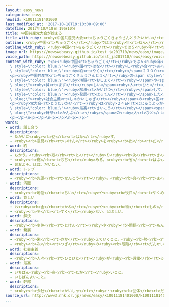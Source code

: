 ```yaml
---
layout: easy_news
categories: easy
newsid: k10011181401000
last_modified_at: '2017-10-18T19:10:00+09:00'
datetime: 2017年10月18日 19時10分
title: 中国共産党大会が始まる
title_with_ruby: <ruby>中国共産党大会<rt>ちゅうごくきょうさんとうたいかい</rt></ruby>が<ruby>始<rt>はじ</rt></ruby>まる
outline: <ruby>中国<rt>ちゅうごく</rt></ruby>では５<ruby>年<rt>ねん</rt></ruby>に１<ruby>度<rt>ど</rt></ruby>、<ruby>政治<rt>せいじ</rt></ruby>のしかたなどを<ruby>話<rt>はな</rt></ruby>し<ruby>合<rt>あ</rt></ruby>う<ruby>中国共産党大会<rt>ちゅうごくきょうさんとうたいかい</rt></ruby>を<ruby>開<rt>ひら</rt></ruby>いています。
outline_with_ruby: <ruby>中国<rt>ちゅうごく</rt></ruby>では５<ruby>年<rt>ねん</rt></ruby>に１<ruby>度<rt>ど</rt></ruby>、<ruby>政治<rt>せいじ</rt></ruby>のしかたなどを<ruby>話<rt>はな</rt></ruby>し<ruby>合<rt>あ</rt></ruby>う<ruby>中国共産党大会<rt>ちゅうごくきょうさんとうたいかい</rt></ruby>を<ruby>開<rt>ひら</rt></ruby>いています。
image_url: https://newswebeasy.github.io/test_ja201710/news/easy/image/2017/10/18/k10011181401000.jpg
voice_path: https://newswebeasy.github.io/test_ja201710/news/easy/voice/2017/10/18/k10011181401000.mp3
content_with_ruby: "<p><ruby>中国<rt>ちゅうごく</rt></ruby>では５<ruby>年<rt>ねん</rt></ruby>に１<ruby>度<rt>ど</rt></ruby>、<ruby>政治<rt>せいじ</rt></ruby>のしかたなどを<span\
  \ style=\"color: blue;\"><ruby>話<rt>はな</rt></ruby>し<ruby>合<rt>あ</rt></ruby>う</span><ruby>中国共産党大会<rt>ちゅうごくきょうさんとうたいかい</rt></ruby>を<ruby>開<rt>ひら</rt></ruby>いています。<ruby>北京<rt>ぺきん</rt></ruby>で１８<ruby>日<rt>にち</rt></ruby>、<span\
  \ style=\"color: blue;\"><ruby>約<rt>やく</rt></ruby></span>２３００<ruby>人<rt>にん</rt></ruby>が<ruby>出席<rt>しゅっせき</rt></ruby>して、この<ruby>党大会<rt>とうたいかい</rt></ruby>が<ruby>始<rt>はじ</rt></ruby>まりました。</p>\n\
  <p><ruby>中国共産党<rt>ちゅうごくきょうさんとう</rt></ruby>の<span style=\"color: blue;\">トップ</span>の<ruby>習<rt>しゅう</rt></ruby><ruby>近平<rt>きんぺい</rt></ruby><ruby>総書記<rt>そうしょき</rt></ruby>は、<ruby>今<rt>いま</rt></ruby>までの５<ruby>年<rt>ねん</rt></ruby>について、「<span\
  \ style=\"color: blue;\"><ruby>汚職<rt>おしょく</rt></ruby></span>や<span style=\"color:\
  \ blue;\"><ruby>貧<rt>まず</rt></ruby>しい</span><ruby>人<rt>ひと</rt></ruby>たちの<ruby>問題<rt>もんだい</rt></ruby>など、たくさんの<ruby>難<rt>むずか</rt></ruby>しい<ruby>問題<rt>もんだい</rt></ruby>を<span\
  \ style=\"color: blue;\"><ruby>解決<rt>かいけつ</rt></ruby></span>して、<ruby>政治<rt>せいじ</rt></ruby>や<ruby>社会<rt>しゃかい</rt></ruby>を<ruby>変<rt>か</rt></ruby>えてきました」と<ruby>話<rt>はな</rt></ruby>しました。そして、これから３０<ruby>年<rt>ねん</rt></ruby><ruby>頑張<rt>がんば</rt></ruby>って、<ruby>国<rt>くに</rt></ruby>ができてから１００<ruby>年<rt>ねん</rt></ruby>になるまでにもっと<span\
  \ style=\"color: blue;\"><ruby>発展<rt>はってん</rt></ruby></span>した<span style=\"color:\
  \ blue;\"><ruby>社会主義<rt>しゃかいしゅぎ</rt></ruby></span>の<ruby>国<rt>くに</rt></ruby>にすると<ruby>強<rt>つよ</rt></ruby>く<ruby>言<rt>い</rt></ruby>いました。</p>\n\
  <p><ruby>党大会<rt>とうたいかい</rt></ruby>は<ruby>２４日<rt>にじゅうよっか</rt></ruby>までで、２５<ruby>日<rt>にち</rt></ruby>に<ruby>中国共産党<rt>ちゅうごくきょうさんとう</rt></ruby>の<span\
  \ style=\"color: blue;\"><ruby>最高<rt>さいこう</rt></ruby></span><span style=\"color:\
  \ blue;\"><ruby>幹部<rt>かんぶ</rt></ruby></span>の<ruby>人<rt>ひと</rt></ruby>たちを<ruby>新<rt>あたら</rt></ruby>しく<ruby>選<rt>えら</rt></ruby>ぶ<ruby>予定<rt>よてい</rt></ruby>です。</p>\n\
  <p></p>\n<p></p>\n<p></p>\n<p></p>"
words:
- word: 話し合う
  descriptions:
  - たがいに<ruby><rb>話</rb><rt>はな</rt></ruby>す。
  - <ruby><rb>意見</rb><rt>いけん</rt></ruby>を<ruby><rb>出</rb><rt>だ</rt></ruby>し<ruby><rb>合</rb><rt>あ</rt></ruby>う。
- word: 約
  descriptions:
  - ちかう。<ruby><rb>取</rb><rt>と</rt></ruby>り<ruby><rb>決</rb><rt>き</rt></ruby>める。
  - <ruby><rb>縮</rb><rt>ちぢ</rt></ruby>める。<ruby><rb>省</rb><rt>はぶ</rt></ruby>く。<ruby><rb>簡単</rb><rt>かんたん</rt></ruby>にする。
  - おおよそ。ほぼ。だいたい。
- word: トップ
  descriptions:
  - <ruby><rb>先頭</rb><rt>せんとう</rt></ruby>。<ruby><rb>真</rb><rt>ま</rt></ruby>っ<ruby><rb>先</rb><rt>さき</rt></ruby>。<ruby><rb>一番</rb><rt>いちばん</rt></ruby>。
- word: 汚職
  descriptions:
  - <ruby><rb>地位</rb><rt>ちい</rt></ruby>や<ruby><rb>役目</rb><rt>やくめ</rt></ruby>を<ruby><rb>利用</rb><rt>りよう</rt></ruby>して、お<ruby><rb>金</rb><rt>かね</rt></ruby>や<ruby><rb>品物</rb><rt>しなもの</rt></ruby>を<ruby><rb>自分</rb><rt>じぶん</rt></ruby>のものにすること。
- word: 貧しい
  descriptions:
  - お<ruby><rb>金</rb><rt>かね</rt></ruby>や<ruby><rb>物</rb><rt>もの</rt></ruby>が<ruby><rb>少</rb><rt>すこ</rt></ruby>ししかなく、<ruby><rb>暮</rb><rt>く</rt></ruby>らしに<ruby><rb>困</rb><rt>こま</rt></ruby>る。<ruby><rb>貧乏</rb><rt>びんぼう</rt></ruby>だ。
  - <ruby><rb>少</rb><rt>すく</rt></ruby>ない。とぼしい。
- word: 解決
  descriptions:
  - <ruby><rb>事件</rb><rt>じけん</rt></ruby>や<ruby><rb>問題</rb><rt>もんだい</rt></ruby>がうまくかたづくこと。
- word: 発展
  descriptions:
  - <ruby><rb>栄</rb><rt>さか</rt></ruby>えていくこと。<ruby><rb>勢</rb><rt>いきお</rt></ruby>いが、のび<ruby><rb>広</rb><rt>ひろ</rt></ruby>がること。
  - <ruby><rb>次</rb><rt>つぎ</rt></ruby>の<ruby><rb>段階</rb><rt>だんかい</rt></ruby>に<ruby><rb>進</rb><rt>すす</rt></ruby>むこと。
- word: 社会主義
  descriptions:
  - <ruby><rb>人々</rb><rt>ひとびと</rt></ruby>が<ruby><rb>労働</rb><rt>ろうどう</rt></ruby>に<ruby><rb>応</rb><rt>おう</rt></ruby>じて<ruby><rb>利益</rb><rt>りえき</rt></ruby>が<ruby><rb>得</rb><rt>え</rt></ruby>られ、<ruby><rb>資本家</rb><rt>しほんか</rt></ruby>と<ruby><rb>労働者</rb><rt>ろうどうしゃ</rt></ruby>の<ruby><rb>対立</rb><rt>たいりつ</rt></ruby>をなくそうとする<ruby><rb>考</rb><rt>かんが</rt></ruby>え<ruby><rb>方</rb><rt>かた</rt></ruby>。
- word: 最高
  descriptions:
  - いちばん<ruby><rb>高</rb><rt>たか</rt></ruby>いこと。
  - いちばんよいこと。
- word: 幹部
  descriptions:
  - <ruby><rb>会社</rb><rt>かいしゃ</rt></ruby>・<ruby><rb>団体</rb><rt>だんたい</rt></ruby>などの<ruby><rb>中心</rb><rt>ちゅうしん</rt></ruby>になる<ruby><rb>人々</rb><rt>ひとびと</rt></ruby>。
source_url: http://www3.nhk.or.jp/news/easy/k10011181401000/k10011181401000.html
...
```

